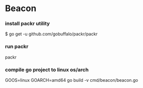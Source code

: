 # Beacon


### install packr utility
$ go get -u github.com/gobuffalo/packr/packr

### run packr
packr

### compile  go project to linux os/arch
GOOS=linux GOARCH=amd64 go build -v cmd/beacon/beacon.go